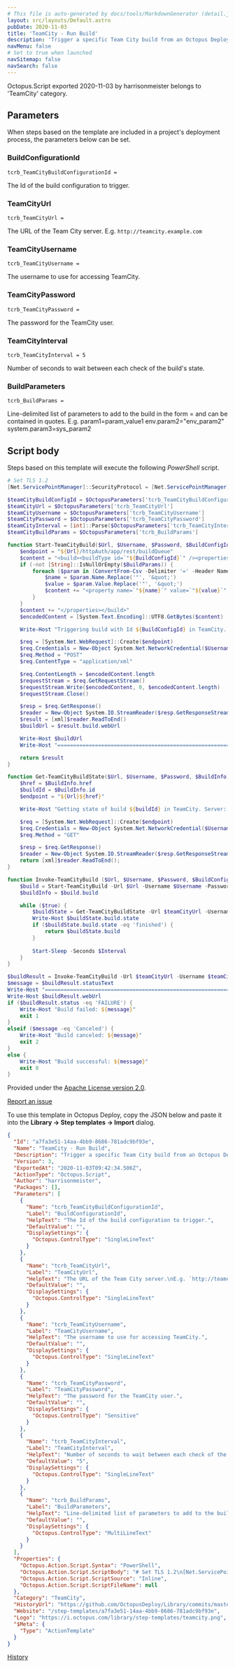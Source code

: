 ```yaml
---
# This file is auto-generated by docs/tools/MarkdownGenerator (detail.js)
layout: src/layouts/Default.astro
pubDate: 2020-11-03
title: 'TeamCity - Run Build'
description: 'Trigger a specific Team City build from an Octopus Deploy process and wait for the result. The step will fail if the build fails.'
navMenu: false
# Set to true when launched
navSitemap: false
navSearch: false
---
```


Octopus.Script exported 2020-11-03 by harrisonmeister belongs to 'TeamCity' category.

## Parameters

When steps based on the template are included in a project's deployment process, the parameters below can be set.


<div class="param">

### BuildConfigurationId

`tcrb_TeamCityBuildConfigurationId = `

The Id of the build configuration to trigger.

</div>
        
<div class="param">

### TeamCityUrl

`tcrb_TeamCityUrl = `

The URL of the Team City server.
E.g. `http://teamcity.example.com`

</div>
        
<div class="param">

### TeamCityUsername

`tcrb_TeamCityUsername = `

The username to use for accessing TeamCity.

</div>
        
<div class="param">

### TeamCityPassword

`tcrb_TeamCityPassword = `

The password for the TeamCity user.

</div>
        
<div class="param">

### TeamCityInterval

`tcrb_TeamCityInterval = 5`

Number of seconds to wait between each check of the build's state.

</div>
        
<div class="param">

### BuildParameters

`tcrb_BuildParams = `

Line-delimited list of parameters to add to the build in the form <name>=<value>
<name> and <value> can be contained in quotes.
E.g.
param1=param_value1
env.param2="env_param2"
system.param3=sys_param2

</div>
        

## Script body

Steps based on this template will execute the following *PowerShell* script.

```powershell
# Set TLS 1.2
[Net.ServicePointManager]::SecurityProtocol = [Net.ServicePointManager]::SecurityProtocol -bor [Net.SecurityProtocolType]::Tls12

$teamCityBuildConfigId = $OctopusParameters['tcrb_TeamCityBuildConfigurationId']
$teamCityUrl = $OctopusParameters['tcrb_TeamCityUrl']
$teamCityUsername = $OctopusParameters['tcrb_TeamCityUsername']
$teamCityPassword = $OctopusParameters['tcrb_TeamCityPassword']
$teamCityInterval = [int]::Parse($OctopusParameters['tcrb_TeamCityInterval'])
$teamCityBuildParams = $OctopusParameters['tcrb_BuildParams']

function Start-TeamCityBuild($Url, $Username, $Password, $BuildConfigId, $BuildParams) {
    $endpoint = "${Url}/httpAuth/app/rest/buildQueue"
    $content = "<build><buildType id=`"${BuildConfigId}`" /><properties>"
    if (-not [String]::IsNullOrEmpty($BuildParams)) {
        foreach ($param in (ConvertFrom-Csv -Delimiter '=' -Header Name,Value -InputObject $BuildParams)) {
            $name = $param.Name.Replace('"', '&quot;')
            $value = $param.Value.Replace('"', '&quot;')
            $content += "<property name=`"${name}`" value=`"${value}`" />"
        }
    }
    $content += "</properties></build>"    
    $encodedContent = [System.Text.Encoding]::UTF8.GetBytes($content)

    Write-Host "Triggering build with Id ${BuildConfigId} in TeamCity. Server: ${Url}"

    $req = [System.Net.WebRequest]::Create($endpoint)
    $req.Credentials = New-Object System.Net.NetworkCredential($Username, $Password)
    $req.Method = "POST"
    $req.ContentType = "application/xml"

    $req.ContentLength = $encodedContent.length
    $requestStream = $req.GetRequestStream()
    $requestStream.Write($encodedContent, 0, $encodedContent.length)
    $requestStream.Close()

    $resp = $req.GetResponse()
    $reader = New-Object System.IO.StreamReader($resp.GetResponseStream())
    $result = [xml]$reader.ReadToEnd()
    $buildUrl = $result.build.webUrl

    Write-Host $buildUrl
    Write-Host "================================================================================"

    return $result
}

function Get-TeamCityBuildState($Url, $Username, $Password, $BuildInfo) {
    $href = $BuildInfo.href
    $buildId = $BuildInfo.id
    $endpoint = "${Url}${href}"

    Write-Host "Getting state of build ${buildId} in TeamCity. Server: ${Url}"

    $req = [System.Net.WebRequest]::Create($endpoint)
    $req.Credentials = New-Object System.Net.NetworkCredential($Username, $Password)
    $req.Method = "GET"

    $resp = $req.GetResponse()
    $reader = New-Object System.IO.StreamReader($resp.GetResponseStream())
    return [xml]$reader.ReadToEnd();
}

function Invoke-TeamCityBuild ($Url, $Username, $Password, $BuildConfigId, $Interval, $BuildParams) {
    $build = Start-TeamCityBuild -Url $Url -Username $Username -Password $Password -BuildConfigId $BuildConfigId -BuildParams $teamCityBuildParams
    $buildInfo = $build.build

    while ($true) {
        $buildState = Get-TeamCityBuildState -Url $teamCityUrl -Username $teamCityUsername -Password $teamCityPassword -BuildInfo $buildInfo
        Write-Host $buildState.build.state
        if ($buildState.build.state -eq 'finished') {
            return $buildState.build
        }
        
        Start-Sleep -Seconds $Interval
    }
}

$buildResult = Invoke-TeamCityBuild -Url $teamCityUrl -Username $teamCityUsername -Password $teamCityPassword -BuildConfigId $teamCityBuildConfigId -Interval $teamCityInterval -BuildParams $teamCityBuildParams
$message = $buildResult.statusText
Write-Host "================================================================================"
Write-Host $buildResult.webUrl
if ($buildResult.status -eq 'FAILURE') {
    Write-Host "Build failed: ${message}"
    exit 1
}
elseif ($message -eq 'Canceled') {
    Write-Host "Build canceled: ${message}"
    exit 2
}
else {
    Write-Host "Build successful: ${message}"
    exit 0
}

```

Provided under the [Apache License version 2.0](https://github.com/OctopusDeploy/Library/blob/master/LICENSE.txt).

[Report an issue](https://github.com/OctopusDeploy/Library/issues/new?assignees=&labels=&projects=&template=bug-report.yml&title=Issue%20with%20TeamCity%20-%20Run%20Build&step-template=TeamCity%20-%20Run%20Build)

<div class="get-json">

To use this template in Octopus Deploy, copy the JSON below and paste it into the **Library → Step templates → Import** dialog.

```json
{
  "Id": "a7fa3e51-14aa-4bb9-8686-781adc9bf93e",
  "Name": "TeamCity - Run Build",
  "Description": "Trigger a specific Team City build from an Octopus Deploy process and wait for the result. The step will fail if the build fails.",
  "Version": 3,
  "ExportedAt": "2020-11-03T09:42:34.506Z",
  "ActionType": "Octopus.Script",
  "Author": "harrisonmeister",
  "Packages": [],
  "Parameters": [
    {
      "Name": "tcrb_TeamCityBuildConfigurationId",
      "Label": "BuildConfigurationId",
      "HelpText": "The Id of the build configuration to trigger.",
      "DefaultValue": "",
      "DisplaySettings": {
        "Octopus.ControlType": "SingleLineText"
      }
    },
    {
      "Name": "tcrb_TeamCityUrl",
      "Label": "TeamCityUrl",
      "HelpText": "The URL of the Team City server.\nE.g. `http://teamcity.example.com`",
      "DefaultValue": "",
      "DisplaySettings": {
        "Octopus.ControlType": "SingleLineText"
      }
    },
    {
      "Name": "tcrb_TeamCityUsername",
      "Label": "TeamCityUsername",
      "HelpText": "The username to use for accessing TeamCity.",
      "DefaultValue": "",
      "DisplaySettings": {
        "Octopus.ControlType": "SingleLineText"
      }
    },
    {
      "Name": "tcrb_TeamCityPassword",
      "Label": "TeamCityPassword",
      "HelpText": "The password for the TeamCity user.",
      "DefaultValue": "",
      "DisplaySettings": {
        "Octopus.ControlType": "Sensitive"
      }
    },
    {
      "Name": "tcrb_TeamCityInterval",
      "Label": "TeamCityInterval",
      "HelpText": "Number of seconds to wait between each check of the build's state.",
      "DefaultValue": "5",
      "DisplaySettings": {
        "Octopus.ControlType": "SingleLineText"
      }
    },
    {
      "Name": "tcrb_BuildParams",
      "Label": "BuildParameters",
      "HelpText": "Line-delimited list of parameters to add to the build in the form <name>=<value>\n<name> and <value> can be contained in quotes.\nE.g.\nparam1=param_value1\nenv.param2=\"env_param2\"\nsystem.param3=sys_param2",
      "DefaultValue": "",
      "DisplaySettings": {
        "Octopus.ControlType": "MultiLineText"
      }
    }
  ],
  "Properties": {
    "Octopus.Action.Script.Syntax": "PowerShell",
    "Octopus.Action.Script.ScriptBody": "# Set TLS 1.2\n[Net.ServicePointManager]::SecurityProtocol = [Net.ServicePointManager]::SecurityProtocol -bor [Net.SecurityProtocolType]::Tls12\n\n$teamCityBuildConfigId = $OctopusParameters['tcrb_TeamCityBuildConfigurationId']\n$teamCityUrl = $OctopusParameters['tcrb_TeamCityUrl']\n$teamCityUsername = $OctopusParameters['tcrb_TeamCityUsername']\n$teamCityPassword = $OctopusParameters['tcrb_TeamCityPassword']\n$teamCityInterval = [int]::Parse($OctopusParameters['tcrb_TeamCityInterval'])\n$teamCityBuildParams = $OctopusParameters['tcrb_BuildParams']\n\nfunction Start-TeamCityBuild($Url, $Username, $Password, $BuildConfigId, $BuildParams) {\n    $endpoint = \"${Url}/httpAuth/app/rest/buildQueue\"\n    $content = \"<build><buildType id=`\"${BuildConfigId}`\" /><properties>\"\n    if (-not [String]::IsNullOrEmpty($BuildParams)) {\n        foreach ($param in (ConvertFrom-Csv -Delimiter '=' -Header Name,Value -InputObject $BuildParams)) {\n            $name = $param.Name.Replace('\"', '&quot;')\n            $value = $param.Value.Replace('\"', '&quot;')\n            $content += \"<property name=`\"${name}`\" value=`\"${value}`\" />\"\n        }\n    }\n    $content += \"</properties></build>\"    \n    $encodedContent = [System.Text.Encoding]::UTF8.GetBytes($content)\n\n    Write-Host \"Triggering build with Id ${BuildConfigId} in TeamCity. Server: ${Url}\"\n\n    $req = [System.Net.WebRequest]::Create($endpoint)\n    $req.Credentials = New-Object System.Net.NetworkCredential($Username, $Password)\n    $req.Method = \"POST\"\n    $req.ContentType = \"application/xml\"\n\n    $req.ContentLength = $encodedContent.length\n    $requestStream = $req.GetRequestStream()\n    $requestStream.Write($encodedContent, 0, $encodedContent.length)\n    $requestStream.Close()\n\n    $resp = $req.GetResponse()\n    $reader = New-Object System.IO.StreamReader($resp.GetResponseStream())\n    $result = [xml]$reader.ReadToEnd()\n    $buildUrl = $result.build.webUrl\n\n    Write-Host $buildUrl\n    Write-Host \"================================================================================\"\n\n    return $result\n}\n\nfunction Get-TeamCityBuildState($Url, $Username, $Password, $BuildInfo) {\n    $href = $BuildInfo.href\n    $buildId = $BuildInfo.id\n    $endpoint = \"${Url}${href}\"\n\n    Write-Host \"Getting state of build ${buildId} in TeamCity. Server: ${Url}\"\n\n    $req = [System.Net.WebRequest]::Create($endpoint)\n    $req.Credentials = New-Object System.Net.NetworkCredential($Username, $Password)\n    $req.Method = \"GET\"\n\n    $resp = $req.GetResponse()\n    $reader = New-Object System.IO.StreamReader($resp.GetResponseStream())\n    return [xml]$reader.ReadToEnd();\n}\n\nfunction Invoke-TeamCityBuild ($Url, $Username, $Password, $BuildConfigId, $Interval, $BuildParams) {\n    $build = Start-TeamCityBuild -Url $Url -Username $Username -Password $Password -BuildConfigId $BuildConfigId -BuildParams $teamCityBuildParams\n    $buildInfo = $build.build\n\n    while ($true) {\n        $buildState = Get-TeamCityBuildState -Url $teamCityUrl -Username $teamCityUsername -Password $teamCityPassword -BuildInfo $buildInfo\n        Write-Host $buildState.build.state\n        if ($buildState.build.state -eq 'finished') {\n            return $buildState.build\n        }\n        \n        Start-Sleep -Seconds $Interval\n    }\n}\n\n$buildResult = Invoke-TeamCityBuild -Url $teamCityUrl -Username $teamCityUsername -Password $teamCityPassword -BuildConfigId $teamCityBuildConfigId -Interval $teamCityInterval -BuildParams $teamCityBuildParams\n$message = $buildResult.statusText\nWrite-Host \"================================================================================\"\nWrite-Host $buildResult.webUrl\nif ($buildResult.status -eq 'FAILURE') {\n    Write-Host \"Build failed: ${message}\"\n    exit 1\n}\nelseif ($message -eq 'Canceled') {\n    Write-Host \"Build canceled: ${message}\"\n    exit 2\n}\nelse {\n    Write-Host \"Build successful: ${message}\"\n    exit 0\n}\n",
    "Octopus.Action.Script.ScriptSource": "Inline",
    "Octopus.Action.Script.ScriptFileName": null
  },
  "Category": "TeamCity",
  "HistoryUrl": "https://github.com/OctopusDeploy/Library/commits/master/step-templates//opt/buildagent/work/75443764cd38076d/step-templates/teamcity-run-build.json",
  "Website": "/step-templates/a7fa3e51-14aa-4bb9-8686-781adc9bf93e",
  "Logo": "https://i.octopus.com/library/step-templates/teamcity.png",
  "$Meta": {
    "Type": "ActionTemplate"
  }
}
```

[History](https://github.com/OctopusDeploy/Library/commits/master/step-templates/https://github.com/OctopusDeploy/Library/commits/master/step-templates//opt/buildagent/work/75443764cd38076d/step-templates/teamcity-run-build.json)

</div>
